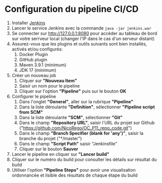 # Configuration du pipeline CI/CD

1. Installer [Jenkins](http://jenkins.io/download/)
2. Lancer le service Jenkins avec la commande `java -jar jenkins.war`
3. Se connecter sur http://127.0.0.1:8080 pour accèder au tableau de bord sur votre serrveur local (changer l'IP dans le cas d'un serveur distant)
4. Assurez-vous que les plugins et outils suivants sont bien installés, activés et/ou configurés:
   1. Docker Plugin
   2. GitHub plugin
   3. Maven 3.9.1 (minimum)
   4. JDK 17 (minimum)
5. Créer un nouveau job
   1. Cliquer sur **"Nouveau Item"**
   2. Saisir un nom pour le pipeline
   3. Cliquer sur l'option **"Pipeline"** puis sur le bouton **OK**
6. Configurer le pipeline
    1. Dans l'onglet **"General"**, aller sur la rubrique **"Pipeline"**
    2. Dans la liste déroulante **"Definition"**, sélectionner **"Pipeline script from SCM"**
    3. Dans la liste déroulante **"SCM"**, sélectionner **"Git"**
    4. Dans le champ **"Repository URL"**, saisir l'URL du projet sur Github ("https://github.com/NicoRego/OC_P11_repo_code.git")
    5. Dans le champ **"Branch Specifier (blank for 'any')"**, saisir la branche du projet ("*/master")
    6. Dans le champ **"Script Path"** saisir "Jenkinsfile"
    7. Cliquer sur le bouton **Sauver**
7. Lancer le pipeline en cliquer sur **"Lancer build"**
8. Cliquer sur le numéro du build pour consulter les détails sur résultat du build
9. Utiliser l'option **"Pipeline Steps"** pour avoir une visualisation ordonnancée et lisible des résultats de chaque étape du build

